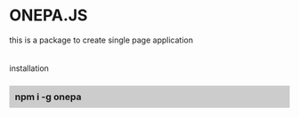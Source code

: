 # ONEPA.JS
this is a package to create single page application
<br><br><br>
installation
<h3 style="padding:10px;background:#ccc;">npm i -g onepa</h3>
